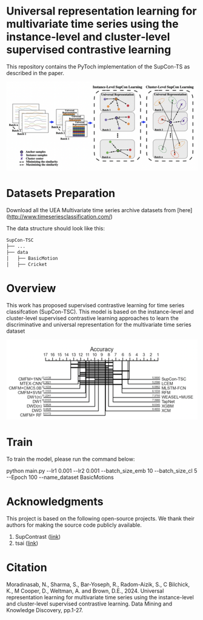 # Universal representation learning for multivariate time series using the instance‐level and cluster‐level supervised contrastive learning

This repository contains the PyToch implementation of the SupCon-TS as described in the paper.


![](figs/approach.png)


# Datasets Preparation

Download all the UEA Multivariate time series archive datasets from [here] (http://www.timeseriesclassification.com/) 

The data structure should look like this:

```none
SupCon-TSC
├── ...
├── data
│   ├── BasicMotion
│   ├── Cricket
```

# Overview

This work has proposed supervised contrastive learning for time series classifcation
(SupCon-TSC). This model is based on the instance-level and cluster-level supervised
contrastive learning approaches to learn the discriminative and universal representation for the multivariate time series dataset

![](figs/critical_diagram.png)


# Train
To train the model, please run the command below:

python main.py --lr1 0.001 --lr2 0.001 --batch_size_emb 10 --batch_size_cl 5 --Epoch 100 --name_dataset BasicMotions

# Acknowledgments
This project is based on the following open-source projects. We thank their authors for making the source code publicly available.

1. SupContrast ([link](https://github.com/HobbitLong/SupContrast))
2. tsai ([link](https://github.com/timeseriesAI/tsai))

# Citation

Moradinasab, N., Sharma, S., Bar-Yoseph, R., Radom-Aizik, S., C Bilchick, K., M Cooper, D., Weltman, A. and Brown, D.E., 2024. Universal representation learning for multivariate time series using the instance-level and cluster-level supervised contrastive learning. Data Mining and Knowledge Discovery, pp.1-27.

